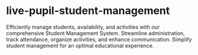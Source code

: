 # live-pupil-student-management
Efficiently manage students, availability, and activities with our comprehensive Student Management System. Streamline administration, track attendance, organize activities, and enhance communication. Simplify student management for an optimal educational experience.
